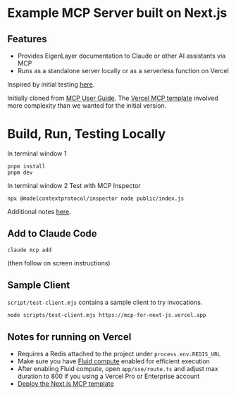 # Example MCP Server built on Next.js


## Features

- Provides EigenLayer documentation to Claude or other AI assistants via MCP
- Runs as a standalone server locally or as a serverless function on Vercel

Inspired by initial testing [here](https://x.com/dabit3/status/1902502245855383724).

Initially cloned from [MCP User Guide](https://modelcontextprotocol.io/quickstart/server#node). The [Vercel MCP template](https://vercel.com/templates/other/model-context-protocol-mcp-with-vercel-functions) involved more complexity than we wanted for the initial version.


# Build, Run, Testing Locally

In terminal window 1
```
pnpm install
pnpm dev
```

In terminal window 2
Test with MCP Inspector
```
npx @modelcontextprotocol/inspector node public/index.js
```
Additional notes [here](https://github.com/modelcontextprotocol/inspector).


## Add to Claude Code

```
claude mcp add
```
(then follow on screen instructions)

## Sample Client

`script/test-client.mjs` contains a sample client to try invocations.

```sh
node scripts/test-client.mjs https://mcp-for-next-js.vercel.app
```


## Notes for running on Vercel

- Requires a Redis attached to the project under `process.env.REDIS_URL`
- Make sure you have [Fluid compute](https://vercel.com/docs/functions/fluid-compute) enabled for efficient execution
- After enabling Fluid compute, open `app/sse/route.ts` and adjust max duration to 800 if you using a Vercel Pro or Enterprise account
- [Deploy the Next.js MCP template](https://vercel.com/templates/next.js/model-context-protocol-mcp-with-next-js)
